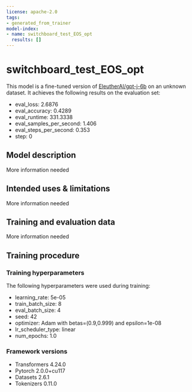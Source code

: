 ```yaml
---
license: apache-2.0
tags:
- generated_from_trainer
model-index:
- name: switchboard_test_EOS_opt
  results: []
---
```


<!-- This model card has been generated automatically according to the information the Trainer had access to. You
should probably proofread and complete it, then remove this comment. -->

# switchboard_test_EOS_opt

This model is a fine-tuned version of [EleutherAI/gpt-j-6b](https://huggingface.co/EleutherAI/gpt-j-6b) on an unknown dataset.
It achieves the following results on the evaluation set:
- eval_loss: 2.6876
- eval_accuracy: 0.4289
- eval_runtime: 331.3338
- eval_samples_per_second: 1.406
- eval_steps_per_second: 0.353
- step: 0

## Model description

More information needed

## Intended uses & limitations

More information needed

## Training and evaluation data

More information needed

## Training procedure

### Training hyperparameters

The following hyperparameters were used during training:
- learning_rate: 5e-05
- train_batch_size: 8
- eval_batch_size: 4
- seed: 42
- optimizer: Adam with betas=(0.9,0.999) and epsilon=1e-08
- lr_scheduler_type: linear
- num_epochs: 1.0

### Framework versions

- Transformers 4.24.0
- Pytorch 2.0.0+cu117
- Datasets 2.6.1
- Tokenizers 0.11.0
